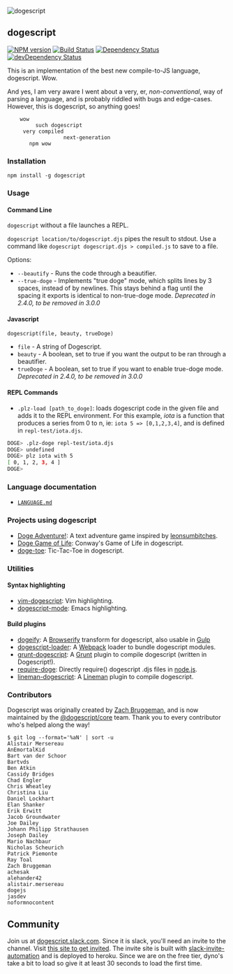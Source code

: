 ![dogescript](doge.gif)

## dogescript 

[![NPM version](https://badge.fury.io/js/dogescript.svg)](http://badge.fury.io/js/dogescript) [![Build Status](https://secure.travis-ci.org/dogescript/dogescript.svg?branch=master)](http://travis-ci.org/dogescript/dogescript) [![Dependency Status](https://david-dm.org/dogescript/dogescript.svg)](https://david-dm.org/dogescript/dogescript) [![devDependency Status](https://david-dm.org/dogescript/dogescript/dev-status.svg)](https://david-dm.org/dogescript/dogescript#info=devDependencies)



This is an implementation of the best new compile-to-JS language, dogescript. Wow. 

And yes, I am very aware I went about a very, er, *non-conventional*, way of parsing a language, and is probably riddled with bugs and edge-cases. However, this is dogescript, so anything goes!

```
    wow
         such dogescript
     very compiled
                  next-generation
       npm wow
```


### Installation

`npm install -g dogescript`

### Usage

#### Command Line

`dogescript` without a file launches a REPL.

`dogescript location/to/dogescript.djs` pipes the result to stdout. Use a command like `dogescript dogescript.djs > compiled.js` to save to a file.

Options:

* `--beautify` - Runs the code through a beautifier.
* `--true-doge` - Implements "true doge" mode, which splits lines by 3 spaces, instead of by newlines. This stays behind a flag until the spacing it exports is identical to non-true-doge mode. *Deprecated in 2.4.0, to be removed in 3.0.0*

#### Javascript

`dogescript(file, beauty, trueDoge)`
* `file` - A string of Dogescript.
* `beauty` - A boolean, set to true if you want the output to be ran through a beautifier.
* `trueDoge` - A boolean, set to true if you want to enable true-doge mode. *Deprecated in 2.4.0, to be removed in 3.0.0*

#### REPL Commands

* `.plz-load [path_to_doge]`: loads dogescript code in the given file and adds it to the REPL environment. For this example, *iota* is a function that produces a series from 0 to n, ie: `iota 5 => [0,1,2,3,4]`, and is defined in `repl-test/iota.djs`.
```bash
DOGE> .plz-doge repl-test/iota.djs
DOGE> undefined
DOGE> plz iota with 5
[ 0, 1, 2, 3, 4 ]
DOGE>
```

### Language documentation

* [`LANGUAGE.md`](/LANGUAGE.md)

### Projects using dogescript

* [Doge Adventure!](https://github.com/ngscheurich/doge-adventure): A text adventure game inspired by [leonsumbitches](http://dailydoge.tumblr.com/post/21839788086/leonsumbitches-you-have-encountered-a-doge).
* [Doge Game of Life](https://github.com/eerwitt/doge-game-of-life): Conway's Game of Life in dogescript.
* [doge-toe](http://alexdantas.net/games/doge-toe/): Tic-Tac-Toe in dogescript.

### Utilities

#### Syntax highlighting

* [vim-dogescript](https://github.com/valeriangalliat/vim-dogescript): Vim highlighting.
* [dogescript-mode](https://github.com/alexdantas/dogescript-mode): Emacs highlighting.

#### Build plugins

* [dogeify](https://github.com/remixz/dogeify): A [Browserify](http://browserify.org/) transform for dogescript, also usable in [Gulp](https://github.com/gulpjs/gulp)
* [dogescript-loader](https://github.com/Bartvds/dogescript-loader): A [Webpack](https://Webpack.github.io) loader to bundle dogescript modules.
* [grunt-dogescript](https://github.com/Bartvds/grunt-dogescript): A [Grunt](http://gruntjs.com) plugin to compile dogescript (written in Dogescript!).
* [require-doge](https://github.com/Bartvds/require-doge): Directly require() dogescript .djs files in [node.js](http://www.nodejs.org).
* [lineman-dogescript](https://github.com/linemanjs/lineman-dogescript): A [Lineman](http://linemanjs.com/) plugin to compile dogescript.

### Contributors

Dogescript was originally created by [Zach Bruggeman](https://twitter.com/zachbruggeman), and is now maintained by the [@dogescript/core](https://github.com/orgs/dogescript/people) team. Thank you to every contributor who's helped along the way!

```
$ git log --format='%aN' | sort -u
Alistair Mersereau
AnEmortalKid
Bart van der Schoor
Bartvds
Ben Atkin
Cassidy Bridges
Chad Engler
Chris Wheatley
Christina Liu
Daniel Lockhart
Elan Shanker
Erik Erwitt
Jacob Groundwater
Joe Dailey
Johann Philipp Strathausen
Joseph Dailey
Mario Nachbaur
Nicholas Scheurich
Patrick Piemonte
Ray Toal
Zach Bruggeman
achesak
alehander42
alistair.mersereau
dogejs
jasdev
noformnocontent
```

## Community

Join us at [dogescript.slack.com](dogescript.slack.com). Since it is slack, you'll need an invite to the channel. Visit [this site to get invited](https://doge-invite.herokuapp.com/). The invite site is built with [slack-invite-automation](https://github.com/outsideris/slack-invite-automation) and is deployed to heroku. Since we are on the free tier, dyno's take a bit to load so give it at least 30 seconds to load the first time.
